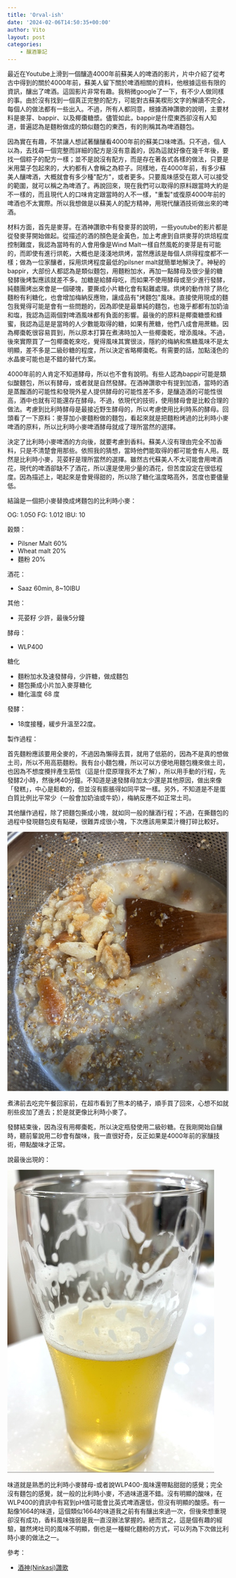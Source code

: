 ```yaml
---
title: 'Orval-ish'
date: '2024-02-06T14:50:35+00:00'
author: Vito
layout: post
categories:
    - 釀酒筆記
---
```


最近在Youtube上滑到一個釀造4000年前蘇美人的啤酒的影片，片中介紹了從考古中得到的關於4000年前，蘇美人留下關於啤酒相關的資料，他根據這些有限的資訊，釀出了啤酒。這固影片非常有趣。我稍微google了一下，有不少人做同樣的事。由於沒有找到一個真正完整的配方，可能對古蘇美楔形文字的解讀不完全，每個人的做法都有一些出入。不過，所有人都同意，根據酒神讚歌的說明，主要材料是麥芽、bappir、以及椰棗糖漿。儘管如此，bappir是什麼東西卻沒有人知道，普遍認為是麵粉做成的類似麵包的東西，有的則稱其為啤酒麵包。

因為實在有趣，不禁讓人想試著釀釀看4000年前的蘇美口味啤酒。只不過，個人以為，去找尋一個完整而詳細的配方是沒有意義的，因為這就好像在幾千年後，要找一個粽子的配方一樣；並不是說沒有配方，而是存在著各式各樣的做法，只要是米用葉子包起來的，大約都有人會稱之為粽子。同樣地，在4000年前，有多少蘇美人釀啤酒，大概就會有多少種"配方"，或者更多。只要風味感受在眾人可以接受的範圍，就可以稱之為啤酒了。再說回來，現在我們可以取得的原料跟當時大約是不一樣的，而且現代人的口味肯定跟當時的人不一樣，"重製"或復原4000年前的啤酒也不太實際。所以我想做是以蘇美人的配方精神，用現代釀酒技術做出來的啤酒。

材料方面，首先是麥芽。在酒神讚歌中有發麥芽的說明，一些youtube的影片都是從發麥芽開始做起。從描述的酒的顏色是金黃色，加上考慮到自烘麥芽的烘焙程度控制難度，我認為當時有的人會用像是Wind Malt一樣自然風乾的麥芽是有可能的，而即使有進行烘乾，大概也是淺淺地烘烤，當然應該是毎個人烘得程度都不一樣；做為一位家釀者，採用烘烤程度最低的pilsner malt就簡單地解決了。神秘的bappir，大部份人都認為是類似麵包，用麵粉加水，再加一點酵母及很少量的糖發酵後烤製應該就差不多。加糖是給酵母吃，而如果不使用酵母或至少進行發酵，純麵團烤出來會是一個硬塊，要撕成小片糖化會有點難處理。烘烤的動作除了熟化麵粉有利糖化，也會增加梅納反應物，讓成品有"烤麵包"風味。直接使用現成的麵包我覺得可能是會有一些問題的，因為即使是最單純的麵包，也幾乎都都有加奶油和塩，我認為這兩個對啤酒風味都有負面的影響。最後的的原料是椰棗糖漿和蜂蜜，我認為這是是當時的人少數能取得的糖，如果有蔗糖，他們八成會用蔗糖。因為椰棗乾很容易買到，所以原本打算在煮沸時加入一些椰棗乾，增添風味。不過，後來實際買了一包椰棗乾來吃，覺得風味其實很淡，隱約的梅納和焦糖風味不是太明顯，差不多是二級砂糖的程度，所以決定省略椰棗乾。有需要的話，加點淺色的水晶麥可能也是不錯的替代方案。

4000年前的人肯定不知道酵母，所以也不會有說明。有些人認為bappir可能是類似酸麵包，所以有酵母，或者就是自然發酵。在酒神讚歌中有提到加酒，當時的酒是蒸餾酒的可能性和發現外星人提供酵母的可能性差不多，是釀造酒的可能性很高，酒中也就有可能還存在酵母。不過，依現代的技術，使用酵母會是比較合理的做法。考慮到比利時酵母是最接近野生酵母的，所以考慮使用比利時系的酵母。回頭看了一下原料：麥芽加小麥麵粉做的麵包，看起來就是把麵粉烤過的比利時小麥啤酒的原料，所以比利時小麥啤酒酵母就成了理所當然的選擇。

決定了比利時小麥啤酒的方向後，就要考慮到香料。蘇美人沒有理由完全不加香料，只是不清楚會用那些。依照我的猜想，當時他們能取得的都可能會有人用。既然是比利時小麥，芫荽籽是理所當然的選擇。雖然古代蘇美人不太可能會用啤酒花，現代的啤酒卻缺不了酒花，所以還是使用少量的酒花，但苦度設定在很低程度。因為描述上，喝起來是會覺得甜的，所以除了糖化溫度略高外，苦度也要儘量低。

結論是一個把小麥替換成烤麵包的比利時小麥：

OG: 1.050
FG: 1.012
IBU: 10

穀類：
- Pilsner Malt 60%
- Wheat malt 20%
- 麵粉 20%

酒花：
- Saaz 60min, 8~10IBU

其他：
- 芫荽籽 少許，最後5分鐘

酵母：
- WLP400

糖化
- 麵粉加水及速發酵母，少許糖，做成麵包
- 麵包撕成小片加入麥芽糖化
- 糖化溫度 68 度


發酵：
- 18度接種，緩步升溫至22度。

製作過程：

首先麵粉應該要用全麥的，不過因為懶得去買，就用了低筋的，因為不是真的想做土司，所以不用高筋麵粉。我有台小麵包機，所以可以方便地用麵包機來做土司，也因為不想度攪拌產生筋性（這是什麼原理我不太了解），所以用手動的行程，先發酵2小時，然後烤40分鐘。不知道是速發酵母加太少還是其他原因，做出來像「發糕」，中心是鬆軟的，但並沒有膨脹得如同平常一樣。另外，不知道是不是蛋白質比例比平常少（一般會加奶油或牛奶），梅納反應不如正常土司。

其他釀作過程，除了把麵包撕成小塊，就如同一般的釀酒行程；不過，在撕麵包的過程中發現麵包皮有點硬，很難弄成很小塊，下次應該用果菜汁機打碎比較好。

![](/wp-content/2024-01/2024-01-09-sumarian-mash.jpg)


煮沸前去吃完午餐回家前，在超市看到了熊本的橘子，順手買了回來，心想不如就削些皮加了進去；於是就更像比利時小麥了。

發酵結束後，因為沒有用椰棗乾，所以決定瓶發使用二級砂糖。在我剛開始自釀時，聽前輩說用二砂會有酸味，我一直很好奇，反正如果是4000年前的家釀技術，帶點酸味才正常。

說最後出現的：

![](/wp-content/2024-01/2024-01-16-sumarianbeer.jpg)

味道就是熟悉的比利時小麥酵母-或者說WLP400-風味還帶點甜甜的感覺；完全沒有麵包的感覺，就一般的比利時小麥，不過味道還不錯。沒有明顯的酸味，在WLP400的資訊中有寫到pH值可能會比英式啤酒還低，但沒有明顯的酸感。有一點像1664的味道，這個類似1664的味道我之前有有釀出來過一次，但後來想重現卻沒有成功，香料風味強弱是我一直沒辦法掌握的。總而言之，這是個有趣的經驗，雖然烤吐司的風味不明顯，倒也是一種糊化麵粉的方式，可以列為下次做比利時小麥的做法之一。


參考：

- [酒神(Ninkasi)讚歌](https://etcsl.orinst.ox.ac.uk/section4/tr4231.htm)